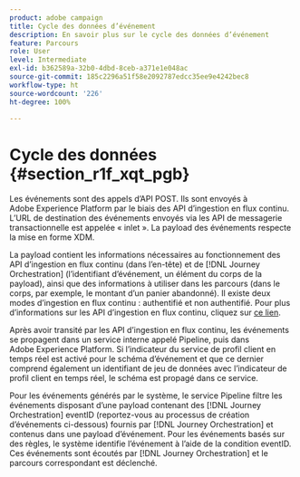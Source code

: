 ```yaml
---
product: adobe campaign
title: Cycle des données d’événement
description: En savoir plus sur le cycle des données d’événement
feature: Parcours
role: User
level: Intermediate
exl-id: b362589a-32b0-4dbd-8ceb-a371e1e048ac
source-git-commit: 185c2296a51f58e2092787edcc35ee9e4242bec8
workflow-type: ht
source-wordcount: '226'
ht-degree: 100%

---
```


# Cycle des données {#section_r1f_xqt_pgb}

Les événements sont des appels d’API POST. Ils sont envoyés à Adobe Experience Platform par le biais des API d’ingestion en flux continu. L’URL de destination des événements envoyés via les API de messagerie transactionnelle est appelée « inlet ». La payload des événements respecte la mise en forme XDM.

La payload contient les informations nécessaires au fonctionnement des API d’ingestion en flux continu (dans l’en-tête) et de [!DNL Journey Orchestration] (l’identifiant d’événement, un élément du corps de la payload), ainsi que des informations à utiliser dans les parcours (dans le corps, par exemple, le montant d’un panier abandonné). Il existe deux modes d’ingestion en flux continu : authentifié et non authentifié. Pour plus d’informations sur les API d’ingestion en flux continu, cliquez sur [ce lien](https://experienceleague.adobe.com/docs/experience-platform/xdm/api/getting-started.html?lang=fr).

Après avoir transité par les API d’ingestion en flux continu, les événements se propagent dans un service interne appelé Pipeline, puis dans Adobe Experience Platform. Si l’indicateur du service de profil client en temps réel est activé pour le schéma d’événement et que ce dernier comprend également un identifiant de jeu de données avec l’indicateur de profil client en temps réel, le schéma est propagé dans ce service.

Pour les événements générés par le système, le service Pipeline filtre les événements disposant d’une payload contenant des [!DNL Journey Orchestration] eventID (reportez-vous au processus de création d’événements ci-dessous) fournis par [!DNL Journey Orchestration] et contenus dans une payload d’événement. Pour les événements basés sur des règles, le système identifie l’événement à l’aide de la condition eventID. Ces événements sont écoutés par [!DNL Journey Orchestration] et le parcours correspondant est déclenché.
